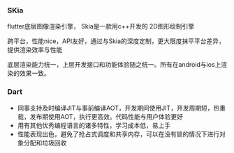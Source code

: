 ### SKia

flutter底层图像渲染引擎， Skia是一款用c++开发的 2D图形绘制引擎

跨平台，性能nice，API友好，通过与Skia的深度定制，更大限度抹平平台差异，提供渲染效率与性能

底层渲染能力统一，上层开发接口和功能体验随之统一。所有在android与ios上渲染的效果一致。

### Dart

* 同事支持及时编译JIT与事前编译AOT，开发期间使用JIT，开发周期短，热重载，发布期使用AOT，执行更高效。代码性能与用户体验更好
* 用有其他优秀编程语言的诸多特性，学习成本低，易上手
* 性能表现出色，避免了抢占式调度和共享内存，可以在没有锁的情况下进行对象分配和垃圾回收

